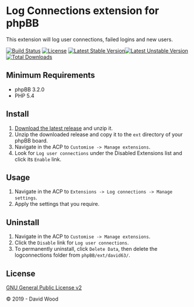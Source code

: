 # Log Connections extension for phpBB

This extension will log user connections, failed logins and new users.

[![Build Status](https://travis-ci.com/david63/logconnections.svg?branch=master)](https://travis-ci.com/david63/logconnections)
[![License](https://poser.pugx.org/david63/logconnections/license)](https://packagist.org/packages/david63/logconnections)
[![Latest Stable Version](https://poser.pugx.org/david63/logconnections/v/stable)](https://packagist.org/packages/david63/logconnections)[![Latest Unstable Version](https://poser.pugx.org/david63/logconnections/v/unstable)](https://packagist.org/packages/david63/logconnections)[![Total Downloads](https://poser.pugx.org/david63/logconnections/downloads)](https://packagist.org/packages/david63/logconnections)

## Minimum Requirements
* phpBB 3.2.0
* PHP 5.4

## Install
1. [Download the latest release](https://github.com/david63/logconnections/archive/3.2.zip) and unzip it.
2. Unzip the downloaded release and copy it to the `ext` directory of your phpBB board.
3. Navigate in the ACP to `Customise -> Manage extensions`.
4. Look for `Log user connections` under the Disabled Extensions list and click its `Enable` link.

## Usage
1. Navigate in the ACP to `Extensions -> Log connections -> Manage settings`.
2. Apply the settings that you require.

## Uninstall
1. Navigate in the ACP to `Customise -> Manage extensions`.
2. Click the `Disable` link for `Log user connections`.
3. To permanently uninstall, click `Delete Data`, then delete the logconnections folder from `phpBB/ext/david63/`.

## License
[GNU General Public License v2](http://opensource.org/licenses/GPL-2.0)

© 2019 - David Wood